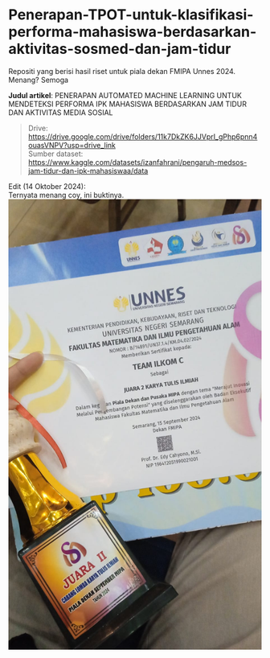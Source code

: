 # Penerapan-TPOT-untuk-klasifikasi-performa-mahasiswa-berdasarkan-aktivitas-sosmed-dan-jam-tidur
Repositi yang berisi hasil riset untuk piala dekan FMIPA Unnes 2024. Menang? Semoga

**Judul artikel**: PENERAPAN AUTOMATED MACHINE LEARNING UNTUK MENDETEKSI PERFORMA IPK MAHASISWA BERDASARKAN JAM TIDUR DAN AKTIVITAS MEDIA SOSIAL  

> Drive: https://drive.google.com/drive/folders/11k7DkZK6JJVprI_gPhp6pnn4ouasVNPV?usp=drive_link  
> Sumber dataset: https://www.kaggle.com/datasets/izanfahrani/pengaruh-medsos-jam-tidur-dan-ipk-mahasiswaa/data

Edit (14 Oktober 2024):  
Ternyata menang coy, ini buktinya.
![Deskripsi Gambar](WhatsApp%20Image%202024-10-13%20at%2013.39.53.jpeg)

